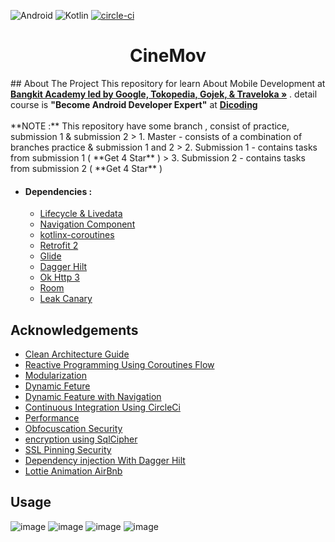 ![Android](https://img.shields.io/badge/Android-0095D5?style=for-the-badge&logo=android&logoColor=white)
![Kotlin](https://img.shields.io/badge/Kotlin-0095D5?&style=for-the-badge&logo=kotlin&logoColor=white)
[![circle-ci](https://circleci.com/gh/ExRonin/Android-Expert.svg?style=svg)](https://circleci.com/gh/ExRonin/Android-Expert/)

 <h1 align="center">CineMov</h1>
<!-- ABOUT THE PROJECT -->
## About The Project
This repository for learn About Mobile Development at <a href="https://grow.google/intl/id_id/bangkit/"><strong>Bangkit Academy led by Google, Tokopedia, Gojek, & Traveloka »</strong></a> . detail course is <strong>"Become Android Developer Expert"</strong> at <a href="https://www.dicoding.com/"><strong>Dicoding</strong></a><br><br>
       **NOTE :**  This repository have some branch , consist of practice, submission 1 & submission 2
  > 1. Master - consists of a combination of branches practice & submission 1 and 2
  > 2. Submission 1 - contains tasks from submission 1 ( **Get 4 Star** )
  > 3. Submission 2 - contains tasks from submission 2 ( **Get 4 Star** )

* #### Dependencies :
  - [Lifecycle & Livedata](https://developer.android.com/jetpack/androidx/releases/lifecycle)
  - [Navigation Component](https://developer.android.com/jetpack/androidx/releases/navigation)
  - [kotlinx-coroutines](https://developer.android.com/kotlin/coroutines)    
  - [Retrofit 2](https://square.github.io/retrofit/)    
  - [Glide](https://github.com/bumptech/glide)
  - [Dagger Hilt](https://dagger.dev/hilt/)
  - [Ok Http 3](https://square.github.io/okhttp/) 
  - [Room](https://developer.android.com/jetpack/androidx/releases/room) 
  - [Leak Canary](https://square.github.io/leakcanary/) 



## Acknowledgements
  * [Clean Architecture Guide](https://developer.android.com/jetpack/guide)
  * [Reactive Programming Using Coroutines Flow](https://developer.android.com/kotlin/flow)
  * [Modularization](https://www.techyourchance.com/preliminary-over-modularization-of-android-projects)
  * [Dynamic Feture](https://developer.android.com/guide/playcore/feature-delivery/on-demand)
  * [Dynamic Feature with Navigation](https://developer.android.com/guide/navigation/navigation-dynamic)
  * [Continuous Integration Using CircleCi](https://circleci.com/)
  * [Performance ](https://developer.android.com/training/articles/perf-tips)
  * [Obfocuscation Security](https://developer.android.com/studio/build/shrink-code)
  * [encryption using SqlCipher ](https://www.zetetic.net/sqlcipher/sqlcipher-for-android/)
  * [SSL Pinning Security](https://developer.android.com/training/articles/security-config)
  * [Dependency injection With Dagger Hilt](https://developer.android.com/training/dependency-injection)
  * [Lottie Animation AirBnb ](https://airbnb.io/lottie/#/)

<!-- USAGE EXAMPLES -->
## Usage
![image](https://github.com/ExRonin/Android-Expert/assets/44882861/b065db6f-3d14-41c5-b364-413133225057)
![image](https://github.com/ExRonin/Android-Expert/assets/44882861/66629d51-152a-4c8e-a326-fbed93a128ba)
![image](https://github.com/ExRonin/Android-Expert/assets/44882861/3b30cd2e-1122-4954-96c2-6f98c3318d7f)
![image](https://github.com/ExRonin/Android-Expert/assets/44882861/f810bcff-ab40-48c8-873e-2805ebcb5dc7)




